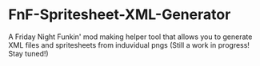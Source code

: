 # FnF-Spritesheet-XML-Generator
A Friday Night Funkin' mod making helper tool that allows you to generate XML files and spritesheets from induvidual pngs 
(Still a work in progress! Stay tuned!)
